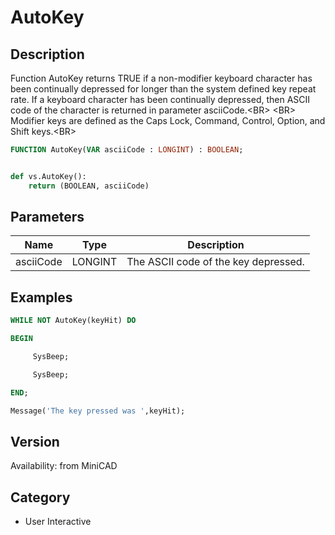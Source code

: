 # AutoKey

## Description
Function AutoKey returns TRUE if a non-modifier keyboard character has been continually depressed for longer than the system defined key repeat rate. If a keyboard character has been continually depressed, then ASCII code of the character is returned in parameter asciiCode.&lt;BR&gt;
&lt;BR&gt;
Modifier keys are defined as the Caps Lock, Command, Control, Option, and Shift keys.&lt;BR&gt;


```pascal
FUNCTION AutoKey(VAR asciiCode : LONGINT) : BOOLEAN;
```

```python

def vs.AutoKey():
    return (BOOLEAN, asciiCode)
```

## Parameters
|Name|Type|Description|
|---|---|---|
|asciiCode|LONGINT|The ASCII code of the key depressed.|

## Examples
```pascal
WHILE NOT AutoKey(keyHit) DO

BEGIN

     SysBeep;

     SysBeep;

END;

Message('The key pressed was ',keyHit);


```

## Version
Availability: from MiniCAD
## Category
* User Interactive

